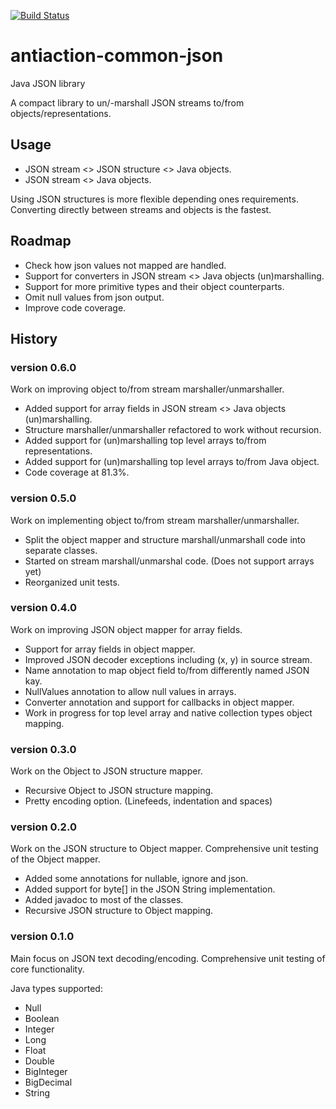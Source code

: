 [![Build Status](https://travis-ci.org/nclarkekb/antiaction-common-json.png?branch=master)](https://travis-ci.org/nclarkekb/antiaction-common-json)

antiaction-common-json
======================

Java JSON library

A compact library to un/-marshall JSON streams to/from objects/representations.

## Usage ##

* JSON stream <> JSON structure <> Java objects.
* JSON stream <> Java objects.

Using JSON structures is more flexible depending ones requirements.
Converting directly between streams and objects is the fastest.

## Roadmap ##

* Check how json values not mapped are handled.
* Support for converters in JSON stream <> Java objects (un)marshalling.
* Support for more primitive types and their object counterparts.
* Omit null values from json output.
* Improve code coverage.

## History ##

### version 0.6.0 ###

Work on improving object to/from stream marshaller/unmarshaller.

* Added support for array fields in JSON stream <> Java objects (un)marshalling.
* Structure marshaller/unmarshaller refactored to work without recursion.
* Added support for (un)marshalling top level arrays to/from representations.
* Added support for (un)marshalling top level arrays to/from Java object.
* Code coverage at 81.3%.

### version 0.5.0 ###

Work on implementing object to/from stream marshaller/unmarshaller.

* Split the object mapper and structure marshall/unmarshall code into separate classes.
* Started on stream marshall/unmarshal code. (Does not support arrays yet)
* Reorganized unit tests.

### version 0.4.0 ###

Work on improving JSON object mapper for array fields.

* Support for array fields in object mapper.
* Improved JSON decoder exceptions including (x, y) in source stream.
* Name annotation to map object field to/from differently named JSON kay.
* NullValues annotation to allow null values in arrays.
* Converter annotation and support for callbacks in object mapper.
* Work in progress for top level array and native collection types object mapping.

### version 0.3.0 ###

Work on the Object to JSON structure mapper.

* Recursive Object to JSON structure mapping.
* Pretty encoding option. (Linefeeds, indentation and spaces)

### version 0.2.0 ###

Work on the JSON structure to Object mapper.
Comprehensive unit testing of the Object mapper.

* Added some annotations for nullable, ignore and json.
* Added support for byte[] in the JSON String implementation.
* Added javadoc to most of the classes.
* Recursive JSON structure to Object mapping.

### version 0.1.0 ###

Main focus on JSON text decoding/encoding.
Comprehensive unit testing of core functionality.

Java types supported:
* Null
* Boolean
* Integer
* Long
* Float
* Double
* BigInteger
* BigDecimal
* String
